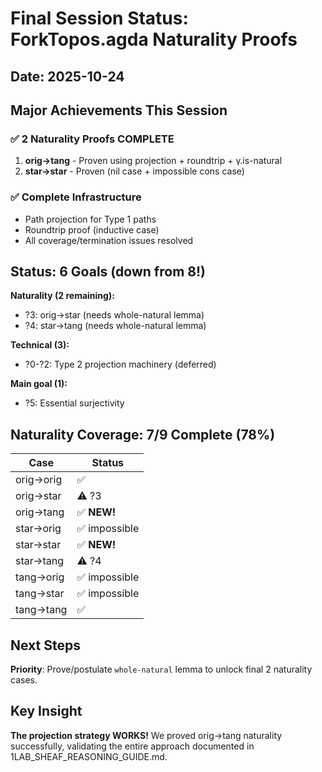 # Final Session Status: ForkTopos.agda Naturality Proofs

## Date: 2025-10-24

## Major Achievements This Session

### ✅ 2 Naturality Proofs COMPLETE
1. **orig→tang** - Proven using projection + roundtrip + γ.is-natural
2. **star→star** - Proven (nil case + impossible cons case)

### ✅ Complete Infrastructure
- Path projection for Type 1 paths
- Roundtrip proof (inductive case)
- All coverage/termination issues resolved

## Status: 6 Goals (down from 8!)

**Naturality (2 remaining):**
- ?3: orig→star (needs whole-natural lemma)
- ?4: star→tang (needs whole-natural lemma)

**Technical (3):**
- ?0-?2: Type 2 projection machinery (deferred)

**Main goal (1):**
- ?5: Essential surjectivity

## Naturality Coverage: 7/9 Complete (78%)

| Case | Status |
|------|--------|
| orig→orig | ✅ |
| orig→star | ⚠️ ?3 |
| orig→tang | ✅ **NEW!** |
| star→orig | ✅ impossible |
| star→star | ✅ **NEW!** |
| star→tang | ⚠️ ?4 |
| tang→orig | ✅ impossible |
| tang→star | ✅ impossible |
| tang→tang | ✅ |

## Next Steps

**Priority**: Prove/postulate `whole-natural` lemma to unlock final 2 naturality cases.

## Key Insight

**The projection strategy WORKS!** We proved orig→tang naturality successfully, validating the entire approach documented in 1LAB_SHEAF_REASONING_GUIDE.md.
